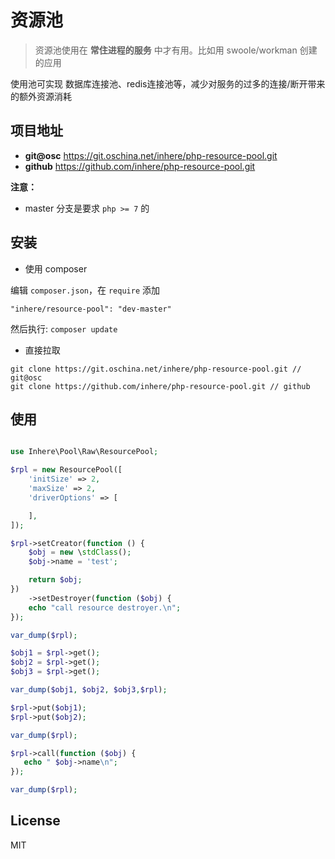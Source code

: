 # 资源池

> 资源池使用在 **常住进程的服务** 中才有用。比如用 swoole/workman 创建的应用

使用池可实现 数据库连接池、redis连接池等，减少对服务的过多的连接/断开带来的额外资源消耗

## 项目地址

- **git@osc** https://git.oschina.net/inhere/php-resource-pool.git
- **github** https://github.com/inhere/php-resource-pool.git

**注意：**

- master 分支是要求 `php >= 7` 的

## 安装

- 使用 composer

编辑 `composer.json`，在 `require` 添加

```
"inhere/resource-pool": "dev-master"
```

然后执行: `composer update`

- 直接拉取

```
git clone https://git.oschina.net/inhere/php-resource-pool.git // git@osc
git clone https://github.com/inhere/php-resource-pool.git // github
```

## 使用

```php

use Inhere\Pool\Raw\ResourcePool;

$rpl = new ResourcePool([
    'initSize' => 2,
    'maxSize' => 2,
    'driverOptions' => [

    ],
]);

$rpl->setCreator(function () {
    $obj = new \stdClass();
    $obj->name = 'test';

    return $obj;
})
    ->setDestroyer(function ($obj) {
    echo "call resource destroyer.\n";
});

var_dump($rpl);

$obj1 = $rpl->get();
$obj2 = $rpl->get();
$obj3 = $rpl->get();

var_dump($obj1, $obj2, $obj3,$rpl);

$rpl->put($obj1);
$rpl->put($obj2);

var_dump($rpl);

$rpl->call(function ($obj) {
   echo " $obj->name\n";
});

var_dump($rpl);
```

## License

MIT
